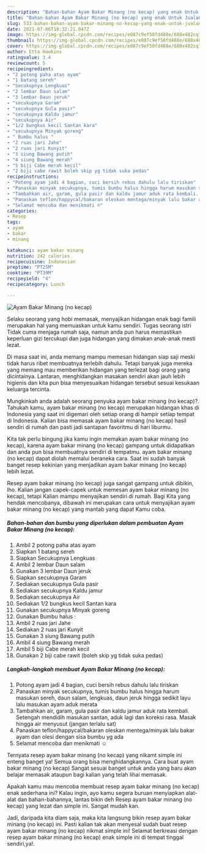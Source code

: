 ```yaml
---
description: "Bahan-bahan Ayam Bakar Minang (no kecap) yang enak Untuk Jualan"
title: "Bahan-bahan Ayam Bakar Minang (no kecap) yang enak Untuk Jualan"
slug: 533-bahan-bahan-ayam-bakar-minang-no-kecap-yang-enak-untuk-jualan
date: 2021-07-06T10:32:21.047Z
image: https://img-global.cpcdn.com/recipes/e087c9ef50fd488e/680x482cq70/ayam-bakar-minang-no-kecap-foto-resep-utama.jpg
thumbnail: https://img-global.cpcdn.com/recipes/e087c9ef50fd488e/680x482cq70/ayam-bakar-minang-no-kecap-foto-resep-utama.jpg
cover: https://img-global.cpcdn.com/recipes/e087c9ef50fd488e/680x482cq70/ayam-bakar-minang-no-kecap-foto-resep-utama.jpg
author: Etta Hawkins
ratingvalue: 3.4
reviewcount: 5
recipeingredient:
- "2 potong paha atas ayam"
- "1 batang sereh"
- "Secukupnya Lengkuas"
- "2 lembar Daun salam"
- "3 lembar Daun jeruk"
- "secukupnya Garam"
- "secukupnya Gula pasir"
- "secukupnya Kaldu jamur"
- "secukupnya Air"
- "1/2 bungkus kecil Santan kara"
- "secukupnya Minyak goreng"
- " Bumbu halus "
- "2 ruas jari Jahe"
- "2 ruas jari Kunyit"
- "3 siung Bawang putih"
- "4 siung Bawang merah"
- "5 biji Cabe merah kecil"
- "2 biji cabe rawit boleh skip yg tidak suka pedas"
recipeinstructions:
- "Potong ayam jadi 4 bagian, cuci bersih rebus dahulu lalu tiriskan"
- "Panaskan minyak secukupnya, tumis bumbu halus hingga harum masukan sereh, daun salam, lengkuas, daun jeruk hingga sedikit layu lalu masukan ayam aduk merata"
- "Tambahkan air, garam, gula pasir dan kaldu jamur aduk rata kembali. Setengah mendidih masukan santan, aduk lagi dan koreksi rasa. Masak hingga air menyusut (jangan terlalu sat)"
- "Panaskan teflon/happycal/bakaran oleskan mentega/minyak lalu bakar ayam dan olesi dengan sisa bumbu yg ada"
- "Selamat mencoba dan menikmati ☺"
categories:
- Resep
tags:
- ayam
- bakar
- minang

katakunci: ayam bakar minang 
nutrition: 242 calories
recipecuisine: Indonesian
preptime: "PT25M"
cooktime: "PT39M"
recipeyield: "4"
recipecategory: Lunch

---
```



![Ayam Bakar Minang (no kecap)](https://img-global.cpcdn.com/recipes/e087c9ef50fd488e/680x482cq70/ayam-bakar-minang-no-kecap-foto-resep-utama.jpg)

Selaku seorang yang hobi memasak, menyajikan hidangan enak bagi famili merupakan hal yang memuaskan untuk kamu sendiri. Tugas seorang istri Tidak cuma menjaga rumah saja, namun anda pun harus memastikan keperluan gizi tercukupi dan juga hidangan yang dimakan anak-anak mesti lezat.

Di masa  saat ini, anda memang mampu memesan hidangan siap saji meski tidak harus ribet membuatnya terlebih dahulu. Tetapi banyak juga mereka yang memang mau memberikan hidangan yang terlezat bagi orang yang dicintainya. Lantaran, menghidangkan masakan sendiri akan jauh lebih higienis dan kita pun bisa menyesuaikan hidangan tersebut sesuai kesukaan keluarga tercinta. 



Mungkinkah anda adalah seorang penyuka ayam bakar minang (no kecap)?. Tahukah kamu, ayam bakar minang (no kecap) merupakan hidangan khas di Indonesia yang saat ini digemari oleh setiap orang di hampir setiap tempat di Indonesia. Kalian bisa memasak ayam bakar minang (no kecap) hasil sendiri di rumah dan pasti jadi santapan favoritmu di hari liburmu.

Kita tak perlu bingung jika kamu ingin memakan ayam bakar minang (no kecap), karena ayam bakar minang (no kecap) gampang untuk didapatkan dan anda pun bisa membuatnya sendiri di tempatmu. ayam bakar minang (no kecap) dapat diolah memalui beraneka cara. Saat ini sudah banyak banget resep kekinian yang menjadikan ayam bakar minang (no kecap) lebih lezat.

Resep ayam bakar minang (no kecap) juga sangat gampang untuk dibikin, lho. Kalian jangan capek-capek untuk memesan ayam bakar minang (no kecap), tetapi Kalian mampu menyajikan sendiri di rumah. Bagi Kita yang hendak mencobanya, dibawah ini merupakan cara untuk menyajikan ayam bakar minang (no kecap) yang mantab yang dapat Kamu coba.

<!--inarticleads1-->

##### Bahan-bahan dan bumbu yang diperlukan dalam pembuatan Ayam Bakar Minang (no kecap):

1. Ambil 2 potong paha atas ayam
1. Siapkan 1 batang sereh
1. Siapkan Secukupnya Lengkuas
1. Ambil 2 lembar Daun salam
1. Gunakan 3 lembar Daun jeruk
1. Siapkan secukupnya Garam
1. Sediakan secukupnya Gula pasir
1. Sediakan secukupnya Kaldu jamur
1. Sediakan secukupnya Air
1. Sediakan 1/2 bungkus kecil Santan kara
1. Gunakan secukupnya Minyak goreng
1. Gunakan  Bumbu halus :
1. Ambil 2 ruas jari Jahe
1. Sediakan 2 ruas jari Kunyit
1. Gunakan 3 siung Bawang putih
1. Ambil 4 siung Bawang merah
1. Ambil 5 biji Cabe merah kecil
1. Gunakan 2 biji cabe rawit (boleh skip yg tidak suka pedas)




<!--inarticleads2-->

##### Langkah-langkah membuat Ayam Bakar Minang (no kecap):

1. Potong ayam jadi 4 bagian, cuci bersih rebus dahulu lalu tiriskan
1. Panaskan minyak secukupnya, tumis bumbu halus hingga harum masukan sereh, daun salam, lengkuas, daun jeruk hingga sedikit layu lalu masukan ayam aduk merata
1. Tambahkan air, garam, gula pasir dan kaldu jamur aduk rata kembali. Setengah mendidih masukan santan, aduk lagi dan koreksi rasa. Masak hingga air menyusut (jangan terlalu sat)
1. Panaskan teflon/happycal/bakaran oleskan mentega/minyak lalu bakar ayam dan olesi dengan sisa bumbu yg ada
1. Selamat mencoba dan menikmati ☺




Ternyata resep ayam bakar minang (no kecap) yang nikamt simple ini enteng banget ya! Semua orang bisa menghidangkannya. Cara buat ayam bakar minang (no kecap) Sangat sesuai banget untuk anda yang baru akan belajar memasak ataupun bagi kalian yang telah lihai memasak.

Apakah kamu mau mencoba membuat resep ayam bakar minang (no kecap) enak sederhana ini? Kalau ingin, ayo kamu segera buruan menyiapkan alat-alat dan bahan-bahannya, lantas bikin deh Resep ayam bakar minang (no kecap) yang lezat dan simple ini. Sangat mudah kan. 

Jadi, daripada kita diam saja, maka kita langsung bikin resep ayam bakar minang (no kecap) ini. Pasti kalian tak akan menyesal sudah buat resep ayam bakar minang (no kecap) nikmat simple ini! Selamat berkreasi dengan resep ayam bakar minang (no kecap) enak simple ini di tempat tinggal sendiri,ya!.


